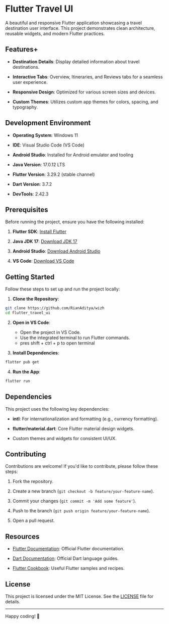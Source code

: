 
# Flutter Travel UI

A beautiful and responsive Flutter application showcasing a travel destination user interface. This project demonstrates clean architecture, reusable widgets, and modern Flutter practices.

## Features+

- **Destination Details**: Display detailed information about travel destinations.

- **Interactive Tabs**: Overview, Itineraries, and Reviews tabs for a seamless user experience.

- **Responsive Design**: Optimized for various screen sizes and devices.

- **Custom Themes**: Utilizes custom app themes for colors, spacing, and typography.

## Development Environment

- **Operating System**: Windows 11

- **IDE**: Visual Studio Code (VS Code)

- **Android Studio**: Installed for Android emulator and tooling

- **Java Version**: 17.0.12 LTS

- **Flutter Version**: 3.29.2 (stable channel)

- **Dart Version**: 3.7.2

- **DevTools**: 2.42.3

## Prerequisites

Before running the project, ensure you have the following installed:

1. **Flutter SDK**: [Install Flutter](https://flutter.dev/docs/get-started/install)

2. **Java JDK 17**: [Download JDK 17](https://www.oracle.com/java/technologies/javase/jdk17-archive-downloads.html)

3. **Android Studio**: [Download Android Studio](https://developer.android.com/studio)

4. **VS Code**: [Download VS Code](https://code.visualstudio.com/)

## Getting Started

Follow these steps to set up and run the project locally:

1. **Clone the Repository**:

```bash
git clone https://github.com/RianAditya/wizh
cd flutter_travel_ui
```

2. **Open in VS Code**:

    - Open the project in VS Code.
    - Use the integrated terminal to run Flutter commands.
    - pres shift + ctrl + p to open terminal

3. **Install Dependencies**:

```bash
flutter pub get
```

4. **Run the App**:

```bash
flutter run
```

## Dependencies

This project uses the following key dependencies:

- **intl**: For internationalization and formatting (e.g., currency formatting).

- **flutter/material.dart**: Core Flutter material design widgets.

- Custom themes and widgets for consistent UI/UX.

## Contributing

Contributions are welcome! If you'd like to contribute, please follow these steps:

1. Fork the repository.

2. Create a new branch (`git checkout -b feature/your-feature-name`).

3. Commit your changes (`git commit -m 'Add some feature'`).

4. Push to the branch (`git push origin feature/your-feature-name`).

5. Open a pull request.

## Resources

- [Flutter Documentation](https://flutter.dev/docs): Official Flutter documentation.

- [Dart Documentation](https://dart.dev/guides): Official Dart language guides.

- [Flutter Cookbook](https://flutter.dev/docs/cookbook): Useful Flutter samples and recipes.

## License

This project is licensed under the MIT License. See the  [LICENSE](https://license/)  file for details.

----------

Happy coding! 🚀
